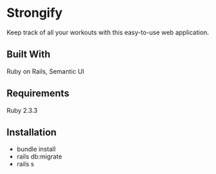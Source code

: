 # Strongify

Keep track of all your workouts with this easy-to-use web application.

## Built With
Ruby on Rails, Semantic UI

## Requirements
Ruby 2.3.3

## Installation
- bundle install 
- rails db:migrate 
- rails s

